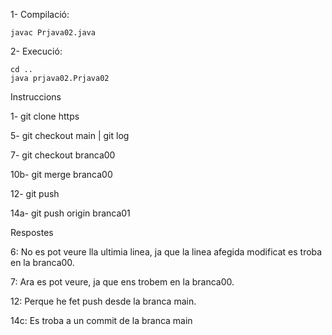 1- Compilació:

	javac Prjava02.java
	
2- Execució:

	cd ..
	java prjava02.Prjava02

Instruccions

1- git clone https

5- git checkout main | git log

7- git checkout branca00

10b- git merge branca00

12- git push

14a- git push origin branca01


Respostes

6: No es pot veure lla ultimia linea, ja que la linea afegida modificat es troba en la branca00.

7: Ara es pot veure, ja que ens trobem en la branca00.

12: Perque he fet push desde la branca main.

14c: Es troba a un commit de la branca main
